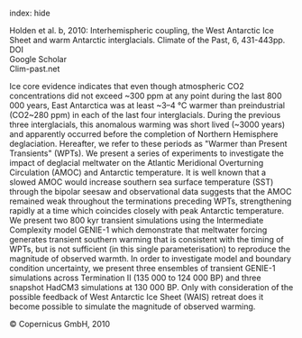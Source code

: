 index: hide

<div class="Citation">

  <div class="Citation-body">
    <div class="Citation-text">Holden et al. b, 2010: Interhemispheric coupling, the West Antarctic Ice Sheet and warm Antarctic interglacials. <span class="Article-journal">Climate of the Past, </span><span class="Article-volume">6, </span>431-443pp.</div>
    <div class="Citation-links">
      <div class="CitationLink" data-href="https://doi.org/10.5194/cp-6-431-2010">
        <div class="CitationLink-icon CitationLink-Doi"></div>
        <div class="CitationLink-text">DOI</div>
      </div>
      <div class="CitationLink" data-href="https://scholar.google.com/scholar?q=10.5194/cp-6-431-2010">
        <div class="CitationLink-icon CitationLink-Scholar"></div>
        <div class="CitationLink-text">Google Scholar</div>
      </div>
      <div class="CitationLink" data-href="http://www.clim-past.net/6/431/2010/">
        <div class="CitationLink-icon CitationLink-Publisher"></div>
        <div class="CitationLink-text">Clim-past.net</div>
      </div>
    </div>
  </div>
</div>

Ice core evidence indicates that even though atmospheric CO2 concentrations did not exceed ~300 ppm at any point during the last 800 000 years, East Antarctica was at least ~3–4 °C warmer than preindustrial (CO2~280 ppm) in each of the last four interglacials. During the previous three interglacials, this anomalous warming was short lived (~3000 years) and apparently occurred before the completion of Northern Hemisphere deglaciation. Hereafter, we refer to these periods as "Warmer than Present Transients" (WPTs). We present a series of experiments to investigate the impact of deglacial meltwater on the Atlantic Meridional Overturning Circulation (AMOC) and Antarctic temperature. It is well known that a slowed AMOC would increase southern sea surface temperature (SST) through the bipolar seesaw and observational data suggests that the AMOC remained weak throughout the terminations preceding WPTs, strengthening rapidly at a time which coincides closely with peak Antarctic temperature. We present two 800 kyr transient simulations using the Intermediate Complexity model GENIE-1 which demonstrate that meltwater forcing generates transient southern warming that is consistent with the timing of WPTs, but is not sufficient (in this single parameterisation) to reproduce the magnitude of observed warmth. In order to investigate model and boundary condition uncertainty, we present three ensembles of transient GENIE-1 simulations across Termination II (135 000 to 124 000 BP) and three snapshot HadCM3 simulations at 130 000 BP. Only with consideration of the possible feedback of West Antarctic Ice Sheet (WAIS) retreat does it become possible to simulate the magnitude of observed warming.

<div class="Citation-copy">
&copy; Copernicus GmbH, 2010
</div>